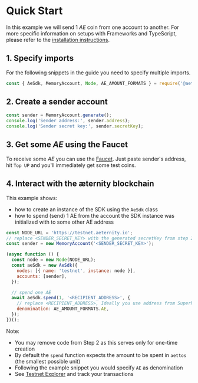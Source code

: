 # Quick Start

In this example we will send 1 _AE_ coin from one account to another.
For more specific information on setups with Frameworks and TypeScript, please refer to the [installation instructions](./README.md).

## 1. Specify imports

For the following snippets in the guide you need to specify multiple imports.

```js
const { AeSdk, MemoryAccount, Node, AE_AMOUNT_FORMATS } = require('@aeternity/aepp-sdk');
```

## 2. Create a sender account

```js
const sender = MemoryAccount.generate();
console.log('Sender address:', sender.address);
console.log('Sender secret key:', sender.secretKey);
```

## 3. Get some _AE_ using the Faucet

To receive some _AE_ you can use the [Faucet](https://faucet.aepps.com/). Just paste sender's address, hit `Top UP` and you'll immediately get some test coins.

## 4. Interact with the æternity blockchain

This example shows:

- how to create an instance of the SDK using the `AeSdk` class
- how to spend (send) 1 AE from the account the SDK instance was initialized with to some other AE address

```js
const NODE_URL = 'https://testnet.aeternity.io';
// replace <SENDER_SECRET_KEY> with the generated secretKey from step 2
const sender = new MemoryAccount('<SENDER_SECRET_KEY>');

(async function () {
  const node = new Node(NODE_URL);
  const aeSdk = new AeSdk({
    nodes: [{ name: 'testnet', instance: node }],
    accounts: [sender],
  });

  // spend one AE
  await aeSdk.spend(1, '<RECIPIENT_ADDRESS>', {
    // replace <RECIPIENT_ADDRESS>, Ideally you use address from Superhero Wallet you have created before
    denomination: AE_AMOUNT_FORMATS.AE,
  });
})();
```

Note:

- You may remove code from Step 2 as this serves only for one-time creation
- By default the `spend` function expects the amount to be spent in `aettos` (the smallest possible unit)
- Following the example snippet you would specify `AE` as denomination
- See [Testnet Explorer](https://testnet.aescan.io/) and track your transactions
